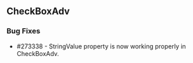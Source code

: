 ## CheckBoxAdv

### Bug Fixes

* \#273338 - StringValue property is now working properly in CheckBoxAdv.